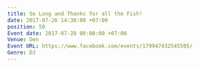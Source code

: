 ```yaml
---
title: So Long and Thanks for all the Fish!
date: 2017-07-26 14:38:00 +07:00
position: 50
Event date: 2017-07-28 00:00:00 +07:00
Venue: Den
Event URL: https://www.facebook.com/events/179947432545505/
Genre: DJ
---
```


